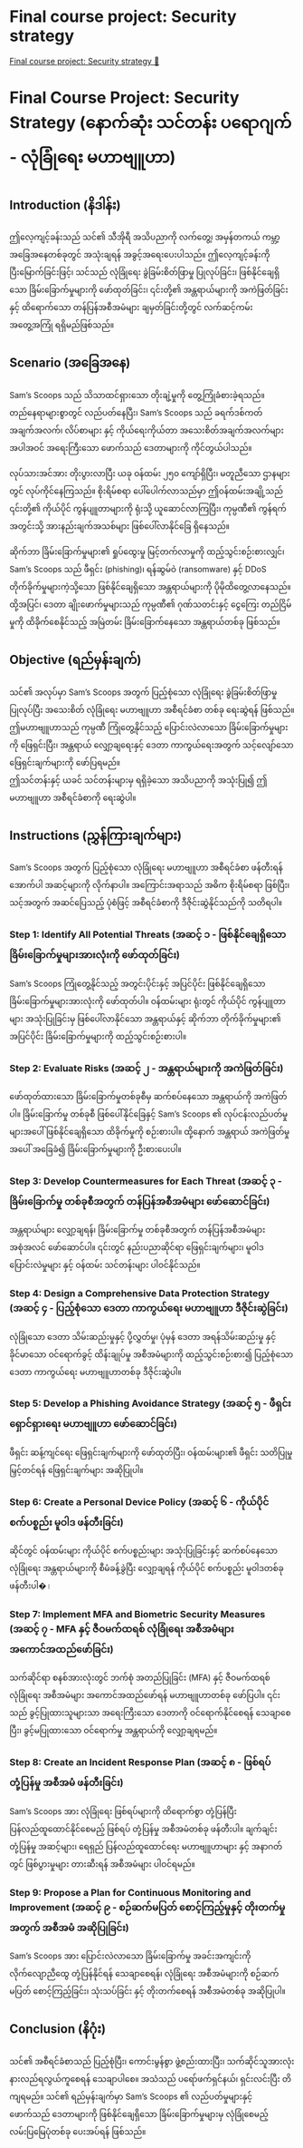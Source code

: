# Final course project: Security strategy

[Final course project: Security strategy 🔗](https://www.coursera.org/learn/cybersecurity-threat-vectors-and-mitigation/supplement/LUGCB/final-course-project-security-strategy)

# Final Course Project: Security Strategy (နောက်ဆုံး သင်တန်း ပရောဂျက် - လုံခြုံရေး မဟာဗျူဟာ)

## Introduction (နိဒါန်း)

ဤလေ့ကျင့်ခန်းသည် သင်၏ သီအိုရီ အသိပညာကို လက်တွေ့၊ အမှန်တကယ် ကမ္ဘာ့အခြေအနေတစ်ခုတွင် အသုံးချရန် အခွင့်အရေးပေးပါသည်။ ဤလေ့ကျင့်ခန်းကို ပြီးမြောက်ခြင်းဖြင့်၊ သင်သည် လုံခြုံရေး ခွဲခြမ်းစိတ်ဖြာမှု ပြုလုပ်ခြင်း၊ ဖြစ်နိုင်ချေရှိသော ခြိမ်းခြောက်မှုများကို ဖော်ထုတ်ခြင်း၊ ၎င်းတို့၏ အန္တရာယ်များကို အကဲဖြတ်ခြင်းနှင့် ထိရောက်သော တန်ပြန်အစီအမံများ ချမှတ်ခြင်းတို့တွင် လက်ဆင့်ကမ်း အတွေ့အကြုံ ရရှိမည်ဖြစ်သည်။

## Scenario (အခြေအနေ)

Sam’s Scoops သည် သိသာထင်ရှားသော တိုးချဲ့မှုကို တွေ့ကြုံခံစားခဲ့ရသည်။ တည်နေရာများစွာတွင် လည်ပတ်နေပြီး၊ Sam’s Scoops သည် ခရက်ဒစ်ကတ် အချက်အလက်၊ လိပ်စာများ နှင့် ကိုယ်ရေးကိုယ်တာ အသေးစိတ်အချက်အလက်များ အပါအဝင် အရေးကြီးသော ဖောက်သည် ဒေတာများကို ကိုင်တွယ်ပါသည်။

လုပ်သားအင်အား တိုးပွားလာပြီး ယခု ဝန်ထမ်း ၂၅၀ ကျော်ရှိပြီး၊ မတူညီသော ဌာနများတွင် လုပ်ကိုင်နေကြသည်။ စိုးရိမ်စရာ ပေါ်ပေါက်လာသည်မှာ ဤဝန်ထမ်းအချို့သည် ၎င်းတို့၏ ကိုယ်ပိုင် ကွန်ပျူတာများကို ရုံးသို့ ယူဆောင်လာကြပြီး၊ ကုမ္ပဏီ၏ ကွန်ရက်အတွင်းသို့ အားနည်းချက်အသစ်များ ဖြစ်ပေါ်လာနိုင်ခြေ ရှိနေသည်။

ဆိုက်ဘာ ခြိမ်းခြောက်မှုများ၏ ရှုပ်ထွေးမှု မြင့်တက်လာမှုကို ထည့်သွင်းစဉ်းစားလျှင်၊ Sam’s Scoops သည် ဖီရှင်း (phishing)၊ ရန်ဆွမ်ဝဲ (ransomware) နှင့် DDoS တိုက်ခိုက်မှုများကဲ့သို့သော ဖြစ်နိုင်ချေရှိသော အန္တရာယ်များကို ပိုမိုထိတွေ့လာနေသည်။ ထို့အပြင်၊ ဒေတာ ချိုးဖောက်မှုများသည် ကုမ္ပဏီ၏ ဂုဏ်သတင်းနှင့် ငွေကြေး တည်ငြိမ်မှုကို ထိခိုက်စေနိုင်သည့် အမြဲတမ်း ခြိမ်းခြောက်နေသော အန္တရာယ်တစ်ခု ဖြစ်သည်။

## Objective (ရည်မှန်းချက်)

သင်၏ အလုပ်မှာ Sam’s Scoops အတွက် ပြည့်စုံသော လုံခြုံရေး ခွဲခြမ်းစိတ်ဖြာမှု ပြုလုပ်ပြီး အသေးစိတ် လုံခြုံရေး မဟာဗျူဟာ အစီရင်ခံစာ တစ်ခု ရေးဆွဲရန် ဖြစ်သည်။ ဤမဟာဗျူဟာသည် ကုမ္ပဏီ ကြုံတွေ့နိုင်သည့် ပြောင်းလဲလာသော ခြိမ်းခြောက်မှုများကို ဖြေရှင်းပြီး၊ အန္တရာယ် လျှော့ချရေးနှင့် ဒေတာ ကာကွယ်ရေးအတွက် သင့်လျော်သော ဖြေရှင်းချက်များကို ဖော်ပြရမည်။  
ဤသင်တန်းနှင့် ယခင် သင်တန်းများမှ ရရှိခဲ့သော အသိပညာကို အသုံးပြု၍ ဤမဟာဗျူဟာ အစီရင်ခံစာကို ရေးဆွဲပါ။

## Instructions (ညွှန်ကြားချက်များ)

Sam’s Scoops အတွက် ပြည့်စုံသော လုံခြုံရေး မဟာဗျူဟာ အစီရင်ခံစာ ဖန်တီးရန် အောက်ပါ အဆင့်များကို လိုက်နာပါ။ အကြောင်းအရာသည် အဓိက စိုးရိမ်စရာ ဖြစ်ပြီး၊ သင့်အတွက် အဆင်ပြေသည့် ပုံစံဖြင့် အစီရင်ခံစာကို ဒီဇိုင်းဆွဲနိုင်သည်ကို သတိရပါ။

### Step 1: Identify All Potential Threats (အဆင့် ၁ - ဖြစ်နိုင်ချေရှိသော ခြိမ်းခြောက်မှုများအားလုံးကို ဖော်ထုတ်ခြင်း)

Sam’s Scoops ကြုံတွေ့နိုင်သည့် အတွင်းပိုင်းနှင့် အပြင်ပိုင်း ဖြစ်နိုင်ချေရှိသော ခြိမ်းခြောက်မှုများအားလုံးကို ဖော်ထုတ်ပါ။ ဝန်ထမ်းများ ရုံးတွင် ကိုယ်ပိုင် ကွန်ပျူတာများ အသုံးပြုခြင်းမှ ဖြစ်ပေါ်လာနိုင်သော အန္တရာယ်နှင့် ဆိုက်ဘာ တိုက်ခိုက်မှုများ၏ အပြင်ပိုင်း ခြိမ်းခြောက်မှုများကို ထည့်သွင်းစဉ်းစားပါ။

### Step 2: Evaluate Risks (အဆင့် ၂ - အန္တရာယ်များကို အကဲဖြတ်ခြင်း)

ဖော်ထုတ်ထားသော ခြိမ်းခြောက်မှုတစ်ခုစီမှ ဆက်စပ်နေသော အန္တရာယ်ကို အကဲဖြတ်ပါ။ ခြိမ်းခြောက်မှု တစ်ခုစီ ဖြစ်ပေါ်နိုင်ခြေနှင့် Sam’s Scoops ၏ လုပ်ငန်းလည်ပတ်မှုများအပေါ် ဖြစ်နိုင်ချေရှိသော ထိခိုက်မှုကို စဉ်းစားပါ။ ထို့နောက် အန္တရာယ် အကဲဖြတ်မှုအပေါ် အခြေခံ၍ ခြိမ်းခြောက်မှုများကို ဦးစားပေးပါ။

### Step 3: Develop Countermeasures for Each Threat (အဆင့် ၃ - ခြိမ်းခြောက်မှု တစ်ခုစီအတွက် တန်ပြန်အစီအမံများ ဖော်ဆောင်ခြင်း)

အန္တရာယ်များ လျှော့ချရန်၊ ခြိမ်းခြောက်မှု တစ်ခုစီအတွက် တန်ပြန်အစီအမံများ အစုံအလင် ဖော်ဆောင်ပါ။ ၎င်းတွင် နည်းပညာဆိုင်ရာ ဖြေရှင်းချက်များ၊ မူဝါဒ ပြောင်းလဲမှုများ နှင့် ဝန်ထမ်း သင်တန်းများ ပါဝင်နိုင်သည်။

### Step 4: Design a Comprehensive Data Protection Strategy (အဆင့် ၄ - ပြည့်စုံသော ဒေတာ ကာကွယ်ရေး မဟာဗျူဟာ ဒီဇိုင်းဆွဲခြင်း)

လုံခြုံသော ဒေတာ သိမ်းဆည်းမှုနှင့် ပို့လွှတ်မှု၊ ပုံမှန် ဒေတာ အရန်သိမ်းဆည်းမှု နှင့် ခိုင်မာသော ဝင်ရောက်ခွင့် ထိန်းချုပ်မှု အစီအမံများကို ထည့်သွင်းစဉ်းစား၍ ပြည့်စုံသော ဒေတာ ကာကွယ်ရေး မဟာဗျူဟာတစ်ခု ဒီဇိုင်းဆွဲပါ။

### Step 5: Develop a Phishing Avoidance Strategy (အဆင့် ၅ - ဖီရှင်း ရှောင်ရှားရေး မဟာဗျူဟာ ဖော်ဆောင်ခြင်း)

ဖီရှင်း ဆန့်ကျင်ရေး ဖြေရှင်းချက်များကို ဖော်ထုတ်ပြီး၊ ဝန်ထမ်းများ၏ ဖီရှင်း သတိပြုမှု မြှင့်တင်ရန် ဖြေရှင်းချက်များ အဆိုပြုပါ။

### Step 6: Create a Personal Device Policy (အဆင့် ၆ - ကိုယ်ပိုင် စက်ပစ္စည်း မူဝါဒ ဖန်တီးခြင်း)

ဆိုင်တွင် ဝန်ထမ်းများ ကိုယ်ပိုင် စက်ပစ္စည်းများ အသုံးပြုခြင်းနှင့် ဆက်စပ်နေသော လုံခြုံရေး အန္တရာယ်များကို စီမံခန့်ခွဲပြီး လျှော့ချရန် ကိုယ်ပိုင် စက်ပစ္စည်း မူဝါဒတစ်ခု ဖန်တီးပါ�।

### Step 7: Implement MFA and Biometric Security Measures (အဆင့် ၇ - MFA နှင့် ဇီဝမက်ထရစ် လုံခြုံရေး အစီအမံများ အကောင်အထည်ဖော်ခြင်း)

သက်ဆိုင်ရာ စနစ်အားလုံးတွင် ဘက်စုံ အတည်ပြုခြင်း (MFA) နှင့် ဇီဝမက်ထရစ် လုံခြုံရေး အစီအမံများ အကောင်အထည်ဖော်ရန် မဟာဗျူဟာတစ်ခု ဖော်ပြပါ။ ၎င်းသည် ခွင့်ပြုထားသူများသာ အရေးကြီးသော ဒေတာကို ဝင်ရောက်နိုင်စေရန် သေချာစေပြီး၊ ခွင့်မပြုထားသော ဝင်ရောက်မှု အန္တရာယ်ကို လျှော့ချရမည်။

### Step 8: Create an Incident Response Plan (အဆင့် ၈ - ဖြစ်ရပ် တုံ့ပြန်မှု အစီအမံ ဖန်တီးခြင်း)

Sam’s Scoops အား လုံခြုံရေး ဖြစ်ရပ်များကို ထိရောက်စွာ တုံ့ပြန်ပြီး ပြန်လည်ထူထောင်နိုင်စေမည့် ဖြစ်ရပ် တုံ့ပြန်မှု အစီအမံတစ်ခု ဖန်တီးပါ။ ချက်ချင်း တုံ့ပြန်မှု အဆင့်များ၊ ရေရှည် ပြန်လည်ထူထောင်ရေး မဟာဗျူဟာများ နှင့် အနာဂတ်တွင် ဖြစ်ပွားမှုများ တားဆီးရန် အစီအမံများ ပါဝင်ရမည်။

### Step 9: Propose a Plan for Continuous Monitoring and Improvement (အဆင့် ၉ - စဉ်ဆက်မပြတ် စောင့်ကြည့်မှုနှင့် တိုးတက်မှု အတွက် အစီအမံ အဆိုပြုခြင်း)

Sam’s Scoops အား ပြောင်းလဲလာသော ခြိမ်းခြောက်မှု အခင်းအကျင်းကို လိုက်လျောညီထွေ တုံ့ပြန်နိုင်ရန် သေချာစေရန်၊ လုံခြုံရေး အစီအမံများကို စဉ်ဆက်မပြတ် စောင့်ကြည့်ခြင်း၊ သုံးသပ်ခြင်း နှင့် တိုးတက်စေရန် အစီအမံတစ်ခု အဆိုပြုပါ။

## Conclusion (နိဂုံး)

သင်၏ အစီရင်ခံစာသည် ပြည့်စုံပြီး၊ ကောင်းမွန်စွာ ဖွဲ့စည်းထားပြီး၊ သက်ဆိုင်သူအားလုံး နားလည်ရလွယ်ကူစေရန် သေချာပါစေ။ အသံသည် ပရော်ဖက်ရှင်နယ်၊ ရှင်းလင်းပြီး တိကျရမည်။ သင်၏ ရည်မှန်းချက်မှာ Sam’s Scoops ၏ လည်ပတ်မှုများနှင့် ဖောက်သည် ဒေတာများကို ဖြစ်နိုင်ချေရှိသော ခြိမ်းခြောက်မှုများမှ လုံခြုံစေမည့် လမ်းပြမြေပုံတစ်ခု ပေးအပ်ရန် ဖြစ်သည်။
